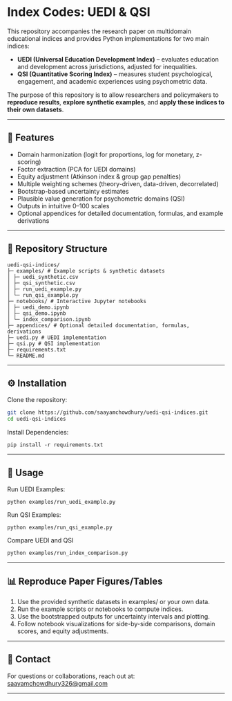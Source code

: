 # Index Codes: UEDI & QSI

This repository accompanies the research paper on multidomain educational indices and provides Python implementations for two main indices:

- **UEDI (Universal Education Development Index)** – evaluates education and development across jurisdictions, adjusted for inequalities.
- **QSI (Quantitative Scoring Index)** – measures student psychological, engagement, and academic experiences using psychometric data.

The purpose of this repository is to allow researchers and policymakers to **reproduce results**, **explore synthetic examples**, and **apply these indices to their own datasets**.

---

## 🧩 Features

- Domain harmonization (logit for proportions, log for monetary, z-scoring)  
- Factor extraction (PCA for UEDI domains)  
- Equity adjustment (Atkinson index & group gap penalties)  
- Multiple weighting schemes (theory-driven, data-driven, decorrelated)  
- Bootstrap-based uncertainty estimates  
- Plausible value generation for psychometric domains (QSI)  
- Outputs in intuitive 0–100 scales  
- Optional appendices for detailed documentation, formulas, and example derivations  

---

## 📂 Repository Structure
```
uedi-qsi-indices/
├─ examples/ # Example scripts & synthetic datasets
│ ├─ uedi_synthetic.csv
│ ├─ qsi_synthetic.csv
│ ├─ run_uedi_example.py
│ └─ run_qsi_example.py
├─ notebooks/ # Interactive Jupyter notebooks
│ ├─ uedi_demo.ipynb
│ ├─ qsi_demo.ipynb
│ └─ index_comparison.ipynb
├─ appendices/ # Optional detailed documentation, formulas, derivations
├─ uedi.py # UEDI implementation
├─ qsi.py # QSI implementation
├─ requirements.txt
└─ README.md
```
---

## ⚙️ Installation

Clone the repository:

```bash
git clone https://github.com/saayamchowdhury/uedi-qsi-indices.git
cd uedi-qsi-indices
```
Install Dependencies: 
```
pip install -r requirements.txt
```
---

## 🏃 Usage

Run UEDI Examples:
```
python examples/run_uedi_example.py
```
Run QSI Examples:
```
python examples/run_qsi_example.py
```
Compare UEDI and QSI
```
python examples/run_index_comparison.py
```

---

## 📊 Reproduce Paper Figures/Tables

1. Use the provided synthetic datasets in examples/ or your own data.
2. Run the example scripts or notebooks to compute indices.
3. Use the bootstrapped outputs for uncertainty intervals and plotting.
4. Follow notebook visualizations for side-by-side comparisons, domain scores, and equity adjustments.

---

## 📧 Contact

For questions or collaborations, reach out at: saayamchowdhury326@gmail.com

---




